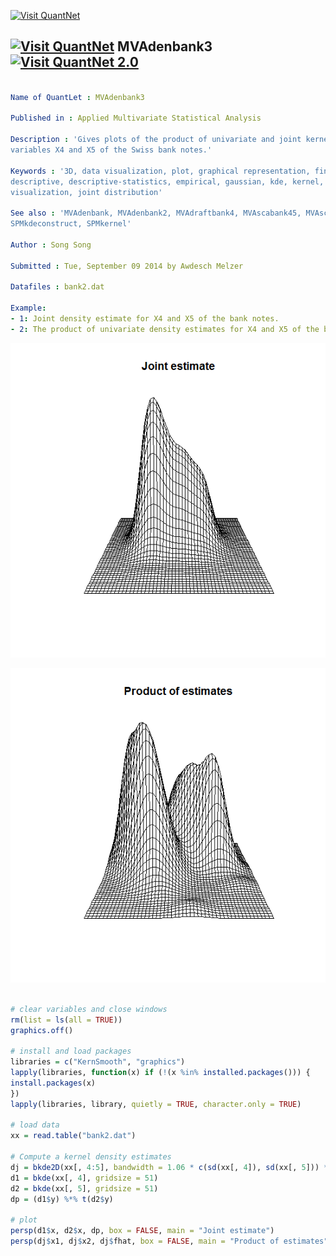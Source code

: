 
[<img src="https://github.com/QuantLet/Styleguide-and-Validation-procedure/blob/master/pictures/banner.png" alt="Visit QuantNet">](http://quantlet.de/index.php?p=info)

## [<img src="https://github.com/QuantLet/Styleguide-and-Validation-procedure/blob/master/pictures/qloqo.png" alt="Visit QuantNet">](http://quantlet.de/) **MVAdenbank3** [<img src="https://github.com/QuantLet/Styleguide-and-Validation-procedure/blob/master/pictures/QN2.png" width="60" alt="Visit QuantNet 2.0">](http://quantlet.de/d3/ia)

```yaml

Name of QuantLet : MVAdenbank3

Published in : Applied Multivariate Statistical Analysis

Description : 'Gives plots of the product of univariate and joint kernel density estimates of
variables X4 and X5 of the Swiss bank notes.'

Keywords : '3D, data visualization, plot, graphical representation, financial, density,
descriptive, descriptive-statistics, empirical, gaussian, kde, kernel, smoothing, univariate,
visualization, joint distribution'

See also : 'MVAdenbank, MVAdenbank2, MVAdraftbank4, MVAscabank45, MVAscabank456, SPMdenepatri,
SPMkdeconstruct, SPMkernel'

Author : Song Song

Submitted : Tue, September 09 2014 by Awdesch Melzer

Datafiles : bank2.dat

Example: 
- 1: Joint density estimate for X4 and X5 of the bank notes.
- 2: The product of univariate density estimates for X4 and X5 of the bank notes.

```

![Picture1](MVAdenbank3_1.png)

![Picture2](MVAdenbank3_2.png)


```r

# clear variables and close windows
rm(list = ls(all = TRUE))
graphics.off()

# install and load packages
libraries = c("KernSmooth", "graphics")
lapply(libraries, function(x) if (!(x %in% installed.packages())) {
install.packages(x)
})
lapply(libraries, library, quietly = TRUE, character.only = TRUE)

# load data
xx = read.table("bank2.dat")

# Compute a kernel density estimates
dj = bkde2D(xx[, 4:5], bandwidth = 1.06 * c(sd(xx[, 4]), sd(xx[, 5])) * 200^(-1/5))
d1 = bkde(xx[, 4], gridsize = 51)
d2 = bkde(xx[, 5], gridsize = 51)
dp = (d1$y) %*% t(d2$y)

# plot
persp(d1$x, d2$x, dp, box = FALSE, main = "Joint estimate")
persp(dj$x1, dj$x2, dj$fhat, box = FALSE, main = "Product of estimates")

```
